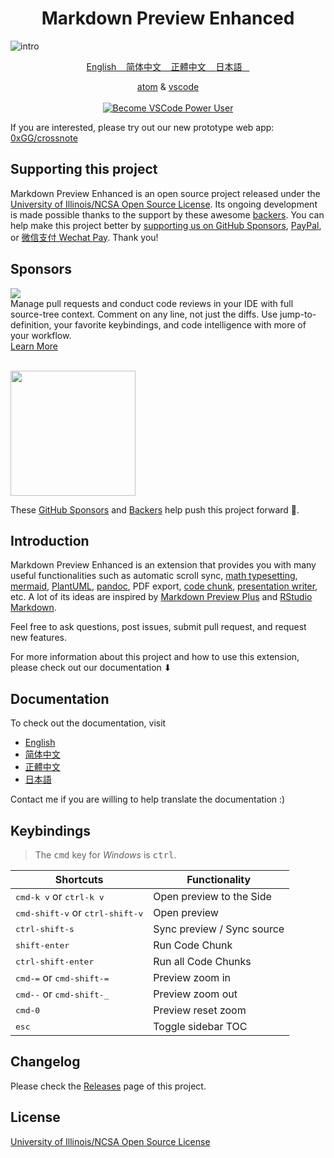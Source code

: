 <h1 align="center"> Markdown Preview Enhanced </h1>

![intro](https://user-images.githubusercontent.com/1908863/28495106-30b3b15e-6f09-11e7-8eb6-ca4ca001ab15.png)

<p align="center">
<a href="https://shd101wyy.github.io/markdown-preview-enhanced/#/"> English &nbsp;&nbsp; </a>  
<a href="https://shd101wyy.github.io/markdown-preview-enhanced/#/zh-cn/"> 简体中文 &nbsp;&nbsp; </a>  
<a href="https://shd101wyy.github.io/markdown-preview-enhanced/#/zh-tw/"> 正體中文 &nbsp;&nbsp; </a>
<a href="https://shd101wyy.github.io/markdown-preview-enhanced/#/ja-jp/"> 日本語 &nbsp;&nbsp; </a> <br>
</p>

<p align="center">
<a href="https://atom.io/packages/markdown-preview-enhanced">atom</a>
&
<a href="https://marketplace.visualstudio.com/items?itemName=shd101wyy.markdown-preview-enhanced">vscode</a>
<br>
<br>
  <a href="https://a.paddle.com/v2/click/16413/111548?link=1227"><img src="https://img.shields.io/badge/LEARN-VSCODE%20POWER%20USER%20COURSE%20%E2%86%92-gray.svg?colorB=4D2AFF" alt="Become VSCode Power User"></a>
</p>

If you are interested, please try out our new prototype web app: [0xGG/crossnote](https://github.com/0xGG/crossnote)

## Supporting this project

Markdown Preview Enhanced is an open source project released under the [University of Illinois/NCSA Open Source License](LICENSE.md). Its ongoing development is made possible thanks to the support by these awesome [backers](https://shd101wyy.github.io/markdown-preview-enhanced/#/backers). You can help make this project better by [supporting us on GitHub Sponsors](https://github.com/sponsors/shd101wyy), [PayPal](https://shd101wyy.github.io/markdown-preview-enhanced/#/paypal), or [微信支付 Wechat Pay](https://shd101wyy.github.io/markdown-preview-enhanced/#/wechat). Thank you!

## Sponsors

<p><a title="Try CodeStream" href="https://sponsorlink.codestream.com/?utm_source=vscmarket&amp;utm_campaign=shd101wyy-markdown&amp;utm_medium=banner"><img src="https://alt-images.codestream.com/codestream_logo_shd101wyy-markdown.png"></a></br>
Manage pull requests and conduct code reviews in your IDE with full source-tree context. Comment on any line, not just the diffs. Use jump-to-definition, your favorite keybindings, and code intelligence with more of your workflow.<br> <a title="Try CodeStream" href="https://sponsorlink.codestream.com/?utm_source=vscmarket&amp;utm_campaign=shd101wyy-markdown&amp;utm_medium=banner">Learn More</a></p>

<br>

<a href="https://github.com/sponsors/shd101wyy">
  <img src="https://github.blog/wp-content/uploads/2019/05/mona-heart-featured.png?" width="200"></a><br>

These [GitHub Sponsors](https://github.com/sponsors/shd101wyy#sponsors) and [Backers](https://shd101wyy.github.io/markdown-preview-enhanced/#/backers) help push this project forward 🎉.

## Introduction

Markdown Preview Enhanced is an extension that provides you with many useful functionalities such as automatic scroll sync, [math typesetting](https://shd101wyy.github.io/markdown-preview-enhanced/#/math), [mermaid](https://shd101wyy.github.io/markdown-preview-enhanced/#/diagrams?id=mermaid), [PlantUML](https://shd101wyy.github.io/markdown-preview-enhanced/#/diagrams?id=plantuml), [pandoc](https://shd101wyy.github.io/markdown-preview-enhanced/#/pandoc), PDF export, [code chunk](https://shd101wyy.github.io/markdown-preview-enhanced/#/code-chunk), [presentation writer](https://rawgit.com/shd101wyy/markdown-preview-enhanced/master/docs/presentation-intro.html), etc. A lot of its ideas are inspired by [Markdown Preview Plus](https://github.com/atom-community/markdown-preview-plus) and [RStudio Markdown](http://rmarkdown.rstudio.com/).

Feel free to ask questions, post issues, submit pull request, and request new features.

For more information about this project and how to use this extension, please check out our documentation ⬇︎

## Documentation

To check out the documentation, visit

- [English](https://shd101wyy.github.io/markdown-preview-enhanced/#/)
- [简体中文](https://shd101wyy.github.io/markdown-preview-enhanced/#/zh-cn/)
- [正體中文](https://shd101wyy.github.io/markdown-preview-enhanced/#/zh-tw/)
- [日本語](https://shd101wyy.github.io/markdown-preview-enhanced/#/ja-jp/)

Contact me if you are willing to help translate the documentation :)

## Keybindings

> The <kbd>cmd</kbd> key for _Windows_ is <kbd>ctrl</kbd>.

| Shortcuts                                         | Functionality              |
| ------------------------------------------------- | -------------------------- |
| <kbd>cmd-k v</kbd> or <kbd>ctrl-k v</kbd>         | Open preview to the Side   |
| <kbd>cmd-shift-v</kbd> or <kbd>ctrl-shift-v</kbd> | Open preview               |
| <kbd>ctrl-shift-s</kbd>                           | Sync preview / Sync source |
| <kbd>shift-enter</kbd>                            | Run Code Chunk             |
| <kbd>ctrl-shift-enter</kbd>                       | Run all Code Chunks        |
| <kbd>cmd-=</kbd> or <kbd>cmd-shift-=</kbd>        | Preview zoom in            |
| <kbd>cmd--</kbd> or <kbd>cmd-shift-\_</kbd>       | Preview zoom out           |
| <kbd>cmd-0</kbd>                                  | Preview reset zoom         |
| <kbd>esc</kbd>                                    | Toggle sidebar TOC         |

## Changelog

Please check the [Releases](https://github.com/shd101wyy/vscode-markdown-preview-enhanced/releases) page of this project.

## License

[University of Illinois/NCSA Open Source License](LICENSE.md)

